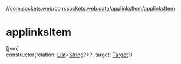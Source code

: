 //[com.sockets.web](../../../index.md)/[com.sockets.web.data](../index.md)/[applinksItem](index.md)/[applinksItem](applinks-item.md)

# applinksItem

[jvm]\
constructor(relation: [List](https://kotlinlang.org/api/latest/jvm/stdlib/kotlin.collections/-list/index.html)&lt;[String](https://kotlinlang.org/api/latest/jvm/stdlib/kotlin/-string/index.html)?&gt;?, target: [Target](../-target/index.md)?)
